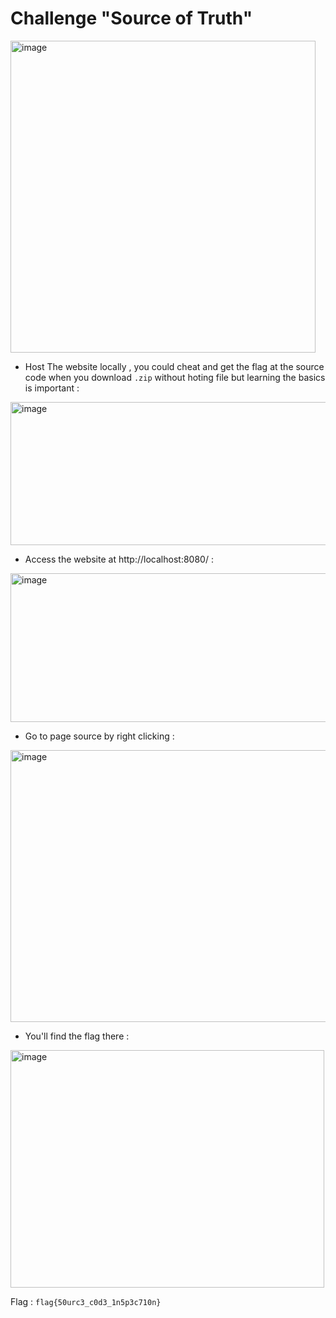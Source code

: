# Challenge "Source of Truth"

<img width="488" height="499" alt="image" src="https://github.com/user-attachments/assets/289d46e5-5176-45fe-9e01-1447fb2cde1d" />


- Host The website locally , you could cheat and get the flag at the source code when you download `.zip` without hoting file but learning the basics is important :

<img width="1903" height="229" alt="image" src="https://github.com/user-attachments/assets/6bb402b7-8131-428b-af70-7616a797275b" />

- Access the website at http://localhost:8080/ :

<img width="937" height="238" alt="image" src="https://github.com/user-attachments/assets/db91a1dc-52da-4837-86ba-72bea9d265e4" />

- Go to page source by right clicking :

<img width="617" height="435" alt="image" src="https://github.com/user-attachments/assets/19f88cd8-8a52-418b-9c8b-893a817bfcdb" />

- You'll find the flag there :

<img width="502" height="380" alt="image" src="https://github.com/user-attachments/assets/310f2e20-0938-4f89-8ce8-0211da5e02e5" />

Flag : `flag{50urc3_c0d3_1n5p3c710n}`




